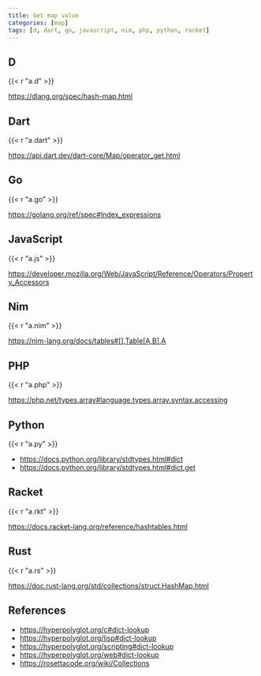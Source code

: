 ```yaml
---
title: Get map value
categories: [map]
tags: [d, dart, go, javascript, nim, php, python, racket]
---
```


## D

{{< r "a.d" >}}

<https://dlang.org/spec/hash-map.html>

## Dart

{{< r "a.dart" >}}

<https://api.dart.dev/dart-core/Map/operator_get.html>

## Go

{{< r "a.go" >}}

<https://golang.org/ref/spec#Index_expressions>

## JavaScript

{{< r "a.js" >}}

<https://developer.mozilla.org/Web/JavaScript/Reference/Operators/Property_Accessors>

## Nim

{{< r "a.nim" >}}

<https://nim-lang.org/docs/tables#[],Table[A,B],A>

## PHP

{{< r "a.php" >}}

<https://php.net/types.array#language.types.array.syntax.accessing>

## Python

{{< r "a.py" >}}

- <https://docs.python.org/library/stdtypes.html#dict>
- <https://docs.python.org/library/stdtypes.html#dict.get>

## Racket

{{< r "a.rkt" >}}

<https://docs.racket-lang.org/reference/hashtables.html>

## Rust

{{< r "a.rs" >}}

<https://doc.rust-lang.org/std/collections/struct.HashMap.html>

## References

- <https://hyperpolyglot.org/c#dict-lookup>
- <https://hyperpolyglot.org/lisp#dict-lookup>
- <https://hyperpolyglot.org/scripting#dict-lookup>
- <https://hyperpolyglot.org/web#dict-lookup>
- <https://rosettacode.org/wiki/Collections>

